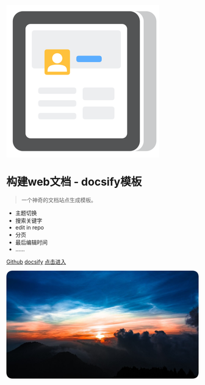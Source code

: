 ![logo](_media/blog.svg)

# 构建web文档 - docsify模板

> 一个神奇的文档站点生成模板。

- 主题切换
- 搜索关键字
- edit in repo
- 分页
- 最后编辑时间
- ......

[Github](https://github.com/12cjn/Yomiya) [docsify](https://docsify.js.org/#/quickstart) [点击进入](./README.md)

![](_media/bg.png)
